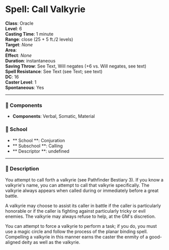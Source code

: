 
# Spell: Call Valkyrie
**Class**: Oracle  
**Level**: 6  
**Casting Time**: 1 minute  
**Range**: close (25 + 5 ft./2 levels)  
**Target**: _None_  
**Area**:   
**Effect**: _None_  
**Duration**: instantaneous  
**Saving Throw**: See Text, Will negates (+6 vs. Will negates, see text)  
**Spell Resistance**: See Text (see Text; see text)  
**DC**: 16  
**Caster Level**: 1  
**Spontaneous**: Yes

---

### 🔮 Components
- **Components**: Verbal, Somatic, Material

### 🏫 School
- ** School **: Conjuration
- ** Subschool **: Calling
- ** Descriptor **: undefined
---

### 📜 Description
You attempt to call forth a valkyrie (see Pathfinder Bestiary 3). If you know a valkyrie's name, you can attempt to call that valkyrie specifically. The valkyrie always appears when called during or immediately before a great battle.

A valkyrie may choose to assist its caller in battle if the caller is particularly honorable or if the caller is fighting against particularly tricky or evil enemies. The valkyrie may always refuse to help, at the GM's discretion.

You can attempt to force a valkyrie to perform a task; if you do, you must use a magic circle and follow the process of the planar binding spell. Compelling a valkyrie in this manner earns the caster the enmity of a good-aligned deity as well as the valkyrie.
